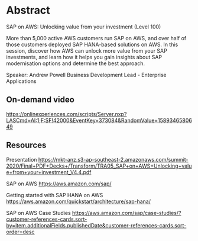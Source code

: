 # Abstract

SAP on AWS: Unlocking value from your investment (Level 100)

More than 5,000 active AWS customers run SAP on AWS, and over half of those customers deployed SAP HANA-based solutions on AWS. In this session, discover how AWS can unlock more value from your SAP investments, and learn how it helps you gain insights about SAP modernisation options and determine the best approach.

Speaker: Andrew Powell
Business Development Lead - Enterprise Applications

## On-demand video

<https://onlinexperiences.com/scripts/Server.nxp?LASCmd=AI:1;F:SF!42000&EventKey=373084&RandomValue=1589346580649>

## Resources

Presentation
<https://mkt-anz.s3-ap-southeast-2.amazonaws.com/summit-2020/Final+PDF+Decks+/Transform/TRA05_SAP+on+AWS+Unlocking+value+from+your+investment_V4.4.pdf>

SAP on AWS
<https://aws.amazon.com/sap/>

Getting started with SAP HANA on AWS
<https://aws.amazon.com/quickstart/architecture/sap-hana/>

SAP on AWS Case Studies
<https://aws.amazon.com/sap/case-studies/?customer-references-cards.sort-by=item.additionalFields.publishedDate&customer-references-cards.sort-order=desc>
